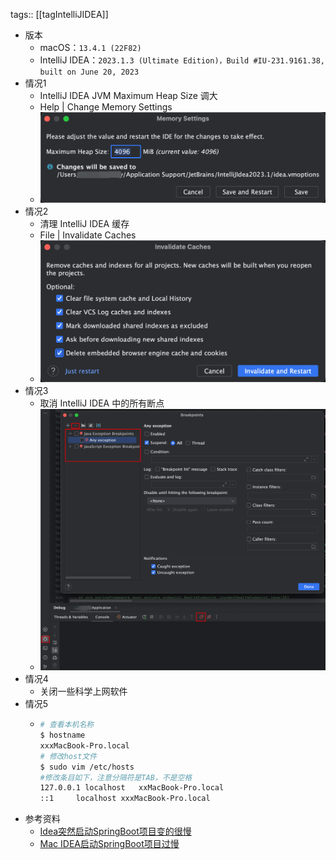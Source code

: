 tags:: [[tagIntelliJIDEA]]

- 版本
	- macOS：`13.4.1 (22F82)`
	- IntelliJ IDEA：`2023.1.3 (Ultimate Edition)，Build #IU-231.9161.38, built on June 20, 2023`
- 情况1
	- IntelliJ IDEA JVM Maximum Heap Size 调大
	- Help | Change Memory Settings
	- ![image.png](../assets/image_1688716980464_0.png)
- 情况2
	- 清理 IntelliJ IDEA 缓存
	- File | Invalidate Caches
	- ![image.png](../assets/image_1688717147888_0.png)
- 情况3
	- 取消 IntelliJ IDEA 中的所有断点
	- ![image.png](../assets/image_1688717416307_0.png)
- 情况4
	- 关闭一些科学上网软件
- 情况5
	- ```bash
	  # 查看本机名称
	  $ hostname
	  xxxMacBook-Pro.local
	  # 修改host文件
	  $ sudo vim /etc/hosts
	  #修改条目如下，注意分隔符是TAB，不是空格
	  127.0.0.1	localhost	xxMacBook-Pro.local
	  ::1     localhost	xxxMacBook-Pro.local
	  ```
- 参考资料
	- [Idea突然启动SpringBoot项目变的很慢](https://blog.csdn.net/ai249841929/article/details/131181254)
	- [Mac IDEA启动SpringBoot项目过慢](http://81.70.159.205/2019/05/06/IdeaSpringBoot/)